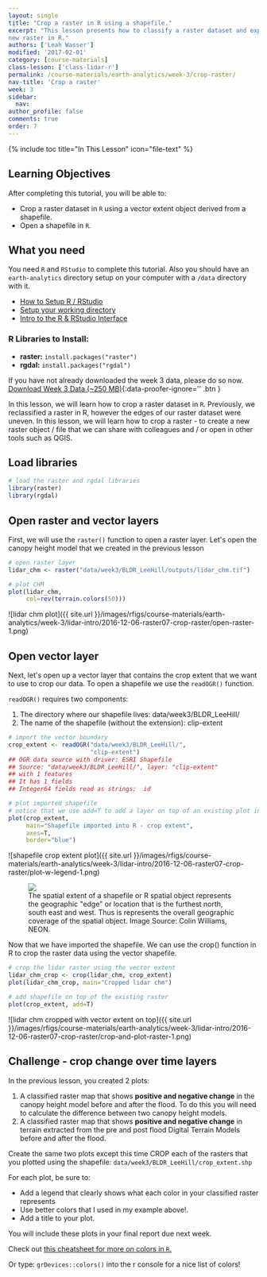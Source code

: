 ```yaml
---
layout: single
title: "Crop a raster in R using a shapefile."
excerpt: "This lesson presents how to classify a raster dataset and export it as a
new raster in R."
authors: ['Leah Wasser']
modified: '2017-02-01'
category: [course-materials]
class-lesson: ['class-lidar-r']
permalink: /course-materials/earth-analytics/week-3/crop-raster/
nav-title: 'Crop a raster'
week: 3
sidebar:
  nav:
author_profile: false
comments: true
order: 7
---
```


{% include toc title="In This Lesson" icon="file-text" %}

<div class='notice--success' markdown="1">

## <i class="fa fa-graduation-cap" aria-hidden="true"></i> Learning Objectives

After completing this tutorial, you will be able to:

* Crop a raster dataset in `R` using a vector extent object derived from a shapefile.
* Open a shapefile in `R`.

## <i class="fa fa-check-square-o fa-2" aria-hidden="true"></i> What you need

You need `R` and `RStudio` to complete this tutorial. Also you should have
an `earth-analytics` directory setup on your computer with a `/data`
directory with it.

* [How to Setup R / RStudio](/course-materials/earth-analytics/week-1/setup-r-rstudio/)
* [Setup your working directory](/course-materials/earth-analytics/week-1/setup-working-directory/)
* [Intro to the R & RStudio Interface](/course-materials/earth-analytics/week-1/intro-to-r-and-rstudio)

### R Libraries to Install:

* **raster:** `install.packages("raster")`
* **rgdal:** `install.packages("rgdal")`

If you have not already downloaded the week 3 data, please do so now.
[<i class="fa fa-download" aria-hidden="true"></i> Download Week 3 Data (~250 MB)](https://ndownloader.figshare.com/files/7446715){:data-proofer-ignore='' .btn }

</div>

In this lesson, we will learn how to crop a raster dataset in `R`. Previously,
we reclassified a raster in R, however the edges of our raster dataset were uneven.
In this lesson, we will learn how to crop a raster - to create a new raster
object / file that we can share with colleagues and / or open in other tools such
as QGIS.

## Load libraries


```r
# load the raster and rgdal libraries
library(raster)
library(rgdal)
```

## Open raster and vector layers

First, we will use the `raster()` function to open a raster layer. Let's open the
canopy height model that we created in the previous lesson


```r
# open raster layer
lidar_chm <- raster("data/week3/BLDR_LeeHill/outputs/lidar_chm.tif")

# plot CHM
plot(lidar_chm,
     col=rev(terrain.colors(50)))
```

![lidar chm plot]({{ site.url }}/images/rfigs/course-materials/earth-analytics/week-3/lidar-intro/2016-12-06-raster07-crop-raster/open-raster-1.png)

## Open vector layer

Next, let's open up a vector layer that contains the crop extent that we want
to use to crop our data. To open a shapefile we use the `readOGR()` function.

`readOGR()` requires two components:

1. The directory where our shapefile lives: data/week3/BLDR_LeeHill/
2. The name of the shapefile (without the extension): clip-extent



```r
# import the vector boundary
crop_extent <- readOGR("data/week3/BLDR_LeeHill/",
                       "clip-extent")
## OGR data source with driver: ESRI Shapefile 
## Source: "data/week3/BLDR_LeeHill/", layer: "clip-extent"
## with 1 features
## It has 1 fields
## Integer64 fields read as strings:  id

# plot imported shapefile
# notice that we use add=T to add a layer on top of an existing plot in R.
plot(crop_extent,
     main="Shapefile imported into R - crop extent",
     axes=T,
     border="blue")
```

![shapefile crop extent plot]({{ site.url }}/images/rfigs/course-materials/earth-analytics/week-3/lidar-intro/2016-12-06-raster07-crop-raster/plot-w-legend-1.png)

<figure>
    <a href="{{ site.url }}/images/course-materials/earth-analytics/week-3/spatial_extent.png">
    <img src="{{ site.url }}/images/course-materials/earth-analytics/week-3/spatial_extent.png"></a>
    <figcaption>The spatial extent of a shapefile or R spatial object represents
    the geographic "edge" or location that is the furthest north, south east and
    west. Thus is represents the overall geographic coverage of the spatial
    object. Image Source: Colin Williams, NEON. 
    </figcaption>
</figure>

Now that we have imported the shapefile. We can use the crop() function in R to
crop the raster data using the vector shapefile.


```r
# crop the lidar raster using the vector extent
lidar_chm_crop <- crop(lidar_chm, crop_extent)
plot(lidar_chm_crop, main="Cropped lidar chm")

# add shapefile on top of the existing raster
plot(crop_extent, add=T)
```

![lidar chm cropped with vector extent on top]({{ site.url }}/images/rfigs/course-materials/earth-analytics/week-3/lidar-intro/2016-12-06-raster07-crop-raster/crop-and-plot-raster-1.png)

<div class="notice--warning" markdown="1">

## <i class="fa fa-pencil-square-o" aria-hidden="true"></i> Challenge - crop change over time layers

In the previous lesson, you created 2 plots:

1. A classified raster map that shows **positive and negative change** in the canopy height model before and after the flood. To do this you will need to calculate the difference
between two canopy height models.
2. A classified raster map that shows **positive and negative change** in terrain extracted from the pre and post flood Digital Terrain Models
before and after the flood.

Create the same two plots except this time CROP each of the rasters that you plotted
using the shapefile: `data/week3/BLDR_LeeHill/crop_extent.shp`

For each plot, be sure to:

* Add a legend that clearly shows what each color in your classified raster represents
* Use better colors that I used in my example above!.
* Add a title to your plot.

You will include these plots in your final report due next week.

Check out <a href="https://www.nceas.ucsb.edu/~frazier/RSpatialGuides/colorPaletteCheatsheet.pdf" target="_blank">this cheatsheet for more on colors in `R`. </a>

Or type: `grDevices::colors()` into the r console for a nice list of colors!
</div>
